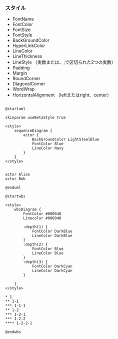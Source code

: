 ### スタイル

* FontName
* FontColor
* FontSize
* FontStyle
* BackGroundColor
* HyperLinkColor
* LineColor
* LineThickness
* LineStyle （実数または、;で区切られた2つの実数）
* Padding
* Margin
* RoundCorner
* DiagonalCorner
* WordWrap
* HorizontalAlignment （leftまたはright、center）

```plantuml

@startuml

skinparam useBetaStyle true

<style>
    sequenceDiagram {
        actor {
            BackGroundColor LightSteelBlue
            FontColor Blue
            LineColor Navy
        }
    }
</style>


actor Alice
actor Bob

@enduml

@startwbs

<style>
    wbsDiagram {
        FontColor #000040
        Linecolor #000040

        :depth(1) {
            FontColor DarkBlue
            LineColor DarkBlue
        }
        :depth(2) {
            FontColor Blue
            LineColor Blue
        }
        :depth(3) {
            FontColor DarkCyan
            LineColor DarkCyan
        }

    }
</style>

* 1
** 1-1
*** 1-1-1
** 1-2
*** 1-2-1
*** 1-2-2
**** 1-2-2-1

@endwbs

```
